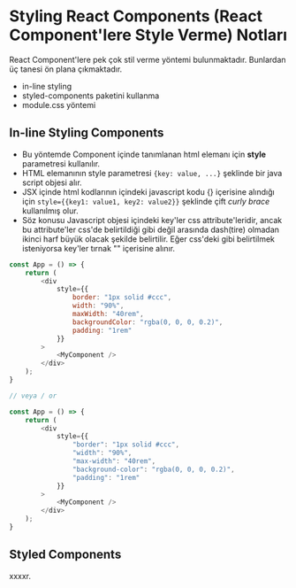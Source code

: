 # Styling React Components (React Component'lere Style Verme) Notları
React Component'lere pek çok stil verme yöntemi bulunmaktadır. Bunlardan üç tanesi ön plana çıkmaktadır.
+ in-line styling
+ styled-components paketini kullanma
+ module.css yöntemi


## In-line Styling Components
+ Bu yöntemde Component içinde tanımlanan html elemanı için **style** parametresi kullanılır.
+ HTML elemanının style parametresi ```{key: value, ...}``` şeklinde bir java script objesi alır. 
+ JSX içinde html kodlarının içindeki javascript kodu {} içerisine alındığı için ```style={{key1: value1, key2: value2}}``` şeklinde çift *curly brace* kullanılmış olur.
+ Söz konusu Javascript objesi içindeki key'ler css attribute'leridir, ancak bu attribute'ler css'de belirtildiği gibi değil arasında dash(tire) olmadan ikinci harf büyük olacak şekilde belirtilir. Eğer css'deki gibi belirtilmek isteniyorsa key'ler tırnak "" içerisine alınır.

```javascript
const App = () => {
    return (
        <div 
            style={{
                border: "1px solid #ccc",
                width: "90%",
                maxWidth: "40rem",
                backgroundColor: "rgba(0, 0, 0, 0.2)",
                padding: "1rem"
            }}
        >
            <MyComponent />
        </div>
    );
}

// veya / or

const App = () => {
    return (
        <div 
            style={{
                "border": "1px solid #ccc",
                "width": "90%",
                "max-width": "40rem",
                "background-color": "rgba(0, 0, 0, 0.2)",
                "padding": "1rem"
            }}
        >
            <MyComponent />
        </div>
    );
}

```

## Styled Components
xxxxr.